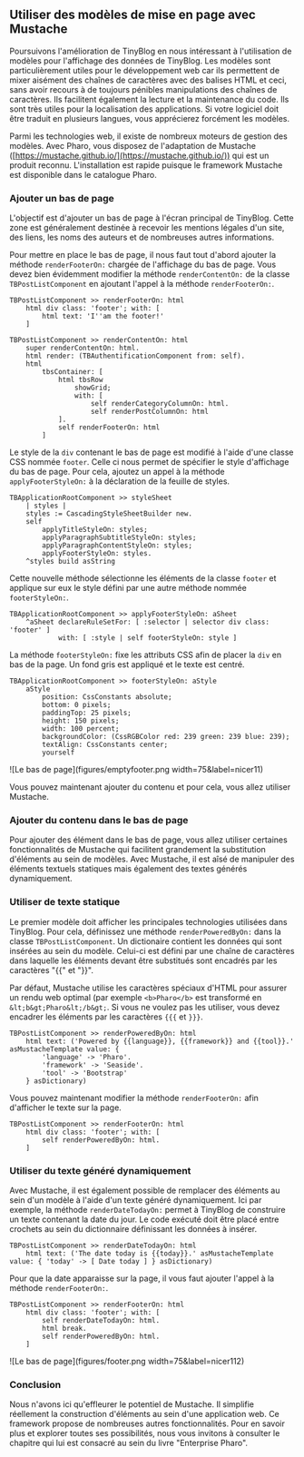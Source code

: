 ## Utiliser des modèles de mise en page avec Mustache


Poursuivons l'amélioration de TinyBlog en nous intéressant à l'utilisation de modèles pour l'affichage des données de TinyBlog. Les modèles sont particulièrement utiles pour le développement web car ils permettent de mixer aisément des chaînes de caractères avec des balises HTML et ceci, sans avoir recours à de toujours pénibles manipulations des chaînes de caractères. Ils facilitent également la lecture et la maintenance du code. Ils sont très utiles pour la localisation des applications. Si votre logiciel doit être traduit en plusieurs langues, vous apprécierez forcément les modèles.

Parmi les technologies web, il existe de nombreux moteurs de gestion des modèles. Avec Pharo, vous disposez de l'adaptation de Mustache ([https://mustache.github.io/](https://mustache.github.io/)) qui est un produit reconnu. L'installation est rapide puisque le framework Mustache est disponible dans le catalogue Pharo.

### Ajouter un bas de page


L'objectif est d'ajouter un bas de page à l'écran principal de TinyBlog. Cette zone est généralement destinée à recevoir les mentions légales d'un site, des liens, les noms des auteurs et de nombreuses autres informations.

Pour mettre en place le bas de page, il nous faut tout d'abord ajouter la méthode `renderFooterOn:` chargée de l'affichage du bas de page. Vous devez bien évidemment modifier la méthode `renderContentOn:` de la classe `TBPostListComponent` en ajoutant l'appel à la méthode `renderFooterOn:`.

```
TBPostListComponent >> renderFooterOn: html
 	html div class: 'footer'; with: [
		html text: 'I''am the footer!'
	]

TBPostListComponent >> renderContentOn: html
	super renderContentOn: html.
	html render: (TBAuthentificationComponent from: self).
	html
		tbsContainer: [ 
			html tbsRow
				showGrid;
				with: [ 
					self renderCategoryColumnOn: html.
					self renderPostColumnOn: html
			]. 
			self renderFooterOn: html 		
		]
```


Le style de la `div` contenant le bas de page est modifié à l'aide d'une classe CSS nommée `footer`. Celle ci nous permet de spécifier le style d'affichage du bas de page. Pour cela, ajoutez un appel à la méthode `applyFooterStyleOn:` à la déclaration de la feuille de styles.

```
TBApplicationRootComponent >> styleSheet
	| styles |
	styles := CascadingStyleSheetBuilder new.
	self 
		applyTitleStyleOn: styles;
		applyParagraphSubtitleStyleOn: styles;
		applyParagraphContentStyleOn: styles;
		applyFooterStyleOn: styles.
	^styles build asString
```


Cette nouvelle méthode sélectionne les éléments de la classe `footer` et applique sur eux le style défini par une autre méthode nommée `footerStyleOn:`. 

```
TBApplicationRootComponent >> applyFooterStyleOn: aSheet
	^aSheet declareRuleSetFor: [ :selector | selector div class: 'footer' ]
			with: [ :style | self footerStyleOn: style ]
```


La méthode `footerStyleOn:` fixe les attributs CSS afin de placer la `div` en bas de la page. Un fond gris est appliqué et le texte est centré.

```
TBApplicationRootComponent >> footerStyleOn: aStyle
	aStyle
		position: CssConstants absolute;
		bottom: 0 pixels;
		paddingTop: 25 pixels;
		height: 150 pixels;
		width: 100 percent;
		backgroundColor: (CssRGBColor red: 239 green: 239 blue: 239);	
		textAlign: CssConstants center;
		yourself
```


![Le bas de page](figures/emptyfooter.png width=75&label=nicer11)

Vous pouvez maintenant ajouter du contenu et pour cela, vous allez utiliser Mustache.

### Ajouter du contenu dans le bas de page


Pour ajouter des élément dans le bas de page, vous allez utiliser certaines fonctionnalités de Mustache qui facilitent grandement la substitution d'éléments au sein de modèles. Avec Mustache, il est aîsé de manipuler des éléments textuels statiques mais également des textes générés dynamiquement.

### Utiliser de texte statique


Le premier modèle doit afficher les principales technologies utilisées dans TinyBlog. Pour cela, définissez une méthode `renderPoweredByOn:` dans la classe `TBPostListComponent`. Un dictionaire contient les données qui sont insérées au sein du modèle. Celui-ci est défini par une chaîne de caractères dans laquelle les éléments devant être substitués sont encadrés par les caractères "\{{" et "\}}". 

Par défaut, Mustache utilise les caractères spéciaux d'HTML pour assurer un rendu web optimal \(par exemple `<b>Pharo</b>` est transformé en `&lt;b&gt;Pharo&lt;/b&gt;`. Si vous ne voulez pas les utiliser, vous devez encadrer les éléments par les caractères `{{{` et `}}}`.

```
TBPostListComponent >> renderPoweredByOn: html
	html text: ('Powered by {{language}}, {{framework}} and {{tool}}.' asMustacheTemplate value: { 
		'language' -> 'Pharo'. 
		'framework' -> 'Seaside'.
		'tool' -> 'Bootstrap'
	} asDictionary)
```


Vous pouvez maintenant modifier la méthode `renderFooterOn:` afin d'afficher le texte sur la page.

```
TBPostListComponent >> renderFooterOn: html
 	html div class: 'footer'; with: [
		self renderPoweredByOn: html.
	]
```


### Utiliser du texte généré dynamiquement


Avec Mustache, il est également possible de remplacer des éléments au sein d'un modèle à l'aide d'un texte généré dynamiquement. Ici par exemple, la méthode `renderDateTodayOn:` permet à TinyBlog de construire un texte contenant la date du jour. Le code exécuté doit être placé entre crochets au sein du dictionnaire définissant les données à insérer.

```
TBPostListComponent >> renderDateTodayOn: html
	html text: ('The date today is {{today}}.' asMustacheTemplate value: { 'today' -> [ Date today ] } asDictionary)
```


Pour que la date apparaisse sur la page, il vous faut ajouter l'appel à la méthode `renderFooterOn:`.

```
TBPostListComponent >> renderFooterOn: html
 	html div class: 'footer'; with: [
		self renderDateTodayOn: html.
		html break.
		self renderPoweredByOn: html.
	]
```


![Le bas de page](figures/footer.png width=75&label=nicer112)

### Conclusion


Nous n'avons ici qu'effleurer le potentiel de Mustache. Il simplifie réellement la construction d'éléments au sein d'une application web. Ce framework propose de nombreuses autres fonctionnalités. Pour en savoir plus et explorer toutes ses possibilités, nous vous invitons à consulter le chapitre qui lui est consacré au sein du livre "Enterprise Pharo".

